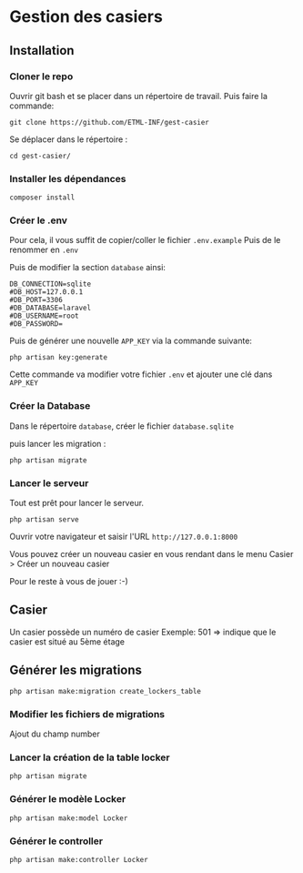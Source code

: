 # Gestion des casiers

## Installation 

### Cloner le repo 

Ouvrir git bash et se placer dans un répertoire de travail.
Puis faire la commande:

`git clone https://github.com/ETML-INF/gest-casier`

Se déplacer dans le répertoire :

`cd gest-casier/`

### Installer les dépendances

`composer install`

### Créer le .env

Pour cela, il vous suffit de copier/coller le fichier `.env.example`
Puis de le renommer en `.env`

Puis de modifier la section `database` ainsi:

```
DB_CONNECTION=sqlite
#DB_HOST=127.0.0.1
#DB_PORT=3306
#DB_DATABASE=laravel
#DB_USERNAME=root
#DB_PASSWORD=
```

Puis de générer une nouvelle `APP_KEY` via la commande suivante:

`php artisan key:generate`

Cette commande va modifier votre fichier `.env` et ajouter une clé dans `APP_KEY`

### Créer la Database

Dans le répertoire `database`, créer le fichier `database.sqlite`

puis lancer les migration :

`php artisan migrate`

### Lancer le serveur 

Tout est prêt pour lancer le serveur.

`php artisan serve`

Ouvrir votre navigateur et saisir l'URL `http://127.0.0.1:8000`

Vous pouvez créer un nouveau casier en vous rendant dans le menu Casier > Créer un nouveau casier

Pour le reste à vous de jouer :-) 

## Casier

Un casier possède un numéro de casier
Exemple: 501 => indique que le casier est situé au 5ème étage

## Générer les migrations

```
php artisan make:migration create_lockers_table
```

### Modifier les fichiers de migrations

Ajout du champ number

### Lancer la création de la table locker

```
php artisan migrate
```

### Générer le modèle Locker

```
php artisan make:model Locker
```

### Générer le controller

```
php artisan make:controller Locker
```

